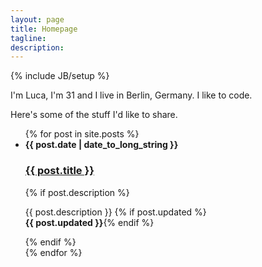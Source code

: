```yaml
---
layout: page
title: Homepage
tagline:
description:
---
```

{% include JB/setup %}

I'm Luca, I'm 31 and I live in Berlin, Germany. I like to code.

Here's some of the stuff I'd like to share.

<ul class="posts">
{% for post in site.posts %}
  <li>
    <strong class="muted">{{ post.date | date_to_long_string }}</strong><br>
    <h3><a href="{{ post.url }}">{{ post.title }}</a></h3>
    {% if post.description %}<p>
      {{ post.description }}
      {% if post.updated %}<br><strong>{{ post.updated }}</strong>{% endif %}
    </p>{% endif %}
  </li>
{% endfor %}
</ul>

